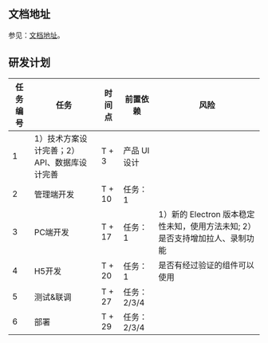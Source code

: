 ## 文档地址
参见：[文档地址](https://github.com/winniekeller/docs/wiki)。

## 研发计划
| 任务编号 | 任务 | 时间点 | 前置依赖 | 风险 |
| --- | --- | --- | --- | --- |
| 1 | 1）技术方案设计完善；2）API、数据库设计完善 | T + 3 | 产品 UI 设计 |  |
| 2 | 管理端开发 | T + 10 |  任务：1 |  |
| 3 | PC端开发 | T + 17 | 任务：1 | 1）新的 Electron 版本稳定性未知，使用方法未知; 2）是否支持增加拉人、录制功能 |
| 4 | H5开发 | T + 20 | 任务：1  | 是否有经过验证的组件可以使用 |
| 5 | 测试&联调 | T + 27 | 任务：2/3/4 |  |
| 6 | 部署 | T + 29 | 任务：2/3/4 |  |
